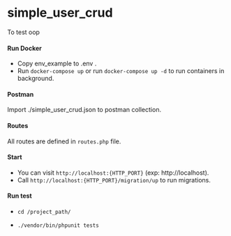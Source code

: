 # simple_user_crud
To test oop

#### Run Docker
 - Copy env_example to .env .
 - Run `docker-compose up` or run `docker-compose up -d` to run containers in background.

#### Postman
 Import ./simple_user_crud.json to postman collection.
 
 
#### Routes
All routes are defined in `routes.php` file.

#### Start

 - You can visit `http://localhost:{HTTP_PORT}` (exp: http://localhost).
 - Call `http://localhost:{HTTP_PORT}/migration/up` to run migrations.

#### Run test

- `cd /project_path/`

- `./vendor/bin/phpunit tests`

